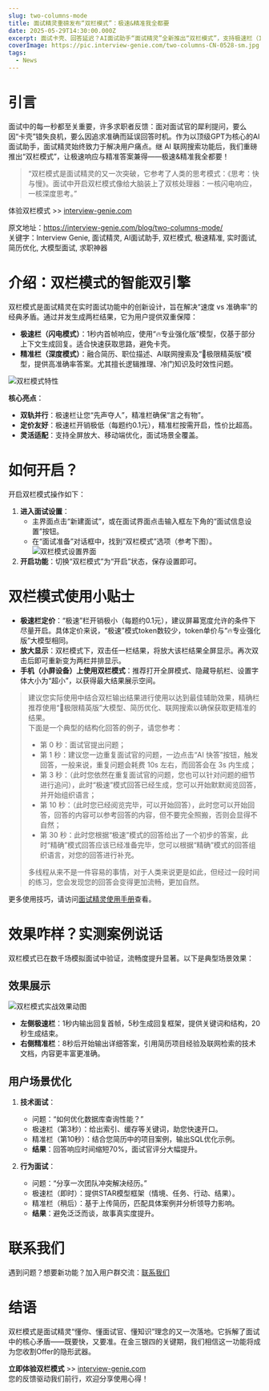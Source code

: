 ```yaml
---
slug: two-columns-mode
title: 面试精灵重磅发布“双栏模式”：极速&精准我全都要
date: 2025-05-29T14:30:00.000Z
excerpt: 面试卡壳、回答延迟？AI面试助手“面试精灵”全新推出“双栏模式”，支持极速栏（1s内响应）与精准栏（高准确率）双轨并行，解决面试中的时效与准确难题。结合简历增强和AI联网搜索，助您轻松收割Offer。
coverImage: https://pic.interview-genie.com/two-columns-CN-0528-sm.jpg
tags:
  - News
---
```


# 引言  
面试中的每一秒都至关重要，许多求职者反馈：面对面试官的犀利提问，要么因“卡壳”错失良机，要么因追求准确而延误回答时机。作为以顶级GPT为核心的AI面试助手，面试精灵始终致力于解决用户痛点。继 AI 联网搜索功能后，我们重磅推出“双栏模式”，让极速响应与精准答案兼得——极速&精准我全都要！  

> “双栏模式是面试精灵的又一次突破，它参考了人类的思考模式：《思考：快与慢》。面试中开启双栏模式像给大脑装上了双核处理器：一核闪电响应，一核深度思考。”  

体验双栏模式 >> [interview-genie.com](https://interview-genie.com)  

原文地址：https://interview-genie.com/blog/two-columns-mode/  
关键字：Interview Genie, 面试精灵, AI面试助手, 双栏模式, 极速精准, 实时面试, 简历优化, 大模型面试, 求职神器  

# 介绍：双栏模式的智能双引擎  
双栏模式是面试精灵在实时面试功能中的创新设计，旨在解决“速度 vs 准确率”的经典矛盾。通过并发生成两栏结果，它为用户提供双重保障：  
- **极速栏（闪电模式）**：1秒内首帧响应，使用“🔥专业强化版”模型，仅基于部分上下文生成回复。适合快速获取思路，避免卡壳。  
- **精准栏（深度模式）**：融合简历、职位描述、AI联网搜索及“🚀极限精英版”模型，提供高准确率答案。尤其擅长逻辑推理、冷门知识及时效性问题。  

![双栏模式特性](https://pic.interview-genie.com/two-columns-CN-0528-sm.jpg) 

**核心亮点**：  
- **双轨并行**：极速栏让您“先声夺人”，精准栏确保“言之有物”。  
- **定价友好**：极速栏开销极低（每题约0.1元），精准栏按需开启，性价比超高。  
- **灵活适配**：支持全屏放大、移动端优化，面试场景全覆盖。  

# 如何开启？
开启双栏模式操作如下：  
1. **进入面试设置**：  
   - 主界面点击“新建面试”，或在面试界面点击输入框左下角的“面试信息设置”按钮。  
   - 在“面试准备”对话框中，找到“双栏模式”选项（参考下图）。  
   ![双栏模式设置界面](https://pic.interview-genie.com/11-interview-genie-preparation-two-columns-xs.png)  
2. **开启功能**：切换“双栏模式”为“开启”状态，保存设置即可。  

# 双栏模式使用小贴士
- **极速栏定价**：“极速”栏开销极小（每题约0.1元），建议屏幕宽度允许的条件下尽量开启。具体定价来说，“极速”模式token数较少，token单价与“🔥专业强化版”大模型相同。
- **放大显示**：双栏模式下，双击任一栏结果，将放大该栏结果全屏显示。再次双击后即可重新变为两栏并排显示。
- **手机（小屏设备）上使用双栏模式**：推荐打开全屏模式、隐藏导航栏、设置字体大小为“超小”，以获得最大结果展示空间。

> 建议您实际使用中结合双栏输出结果进行使用以达到最佳辅助效果，精确栏推荐使用“🚀极限精英版”大模型、简历优化、联网搜索以确保获取更精准的结果。  
> 下面是一个典型的结构化回答的例子，请您参考：  
> - 第 0 秒：面试官提出问题；  
> - 第 1 秒：建议您一边重复面试官的问题，一边点击“AI 快答”按钮，触发回答，一般来说，重复问题会耗费 10s 左右，而回答会在 3s 内生成；  
> - 第 3 秒：（此时您依然在重复面试官的问题，您也可以针对问题的细节进行追问），此时“极速”模式回答已经生成，您可以开始默默阅览回答，并开始组织语言；  
> - 第 10 秒：（此时您已经阅览完毕，可以开始回答），此时您可以开始回答，回答的内容可以参考回答的内容，但不要完全照搬，否则会显得不自然；  
> - 第 30 秒：此时您根据“极速”模式的回答给出了一个初步的答案，此时“精确”模式回答应该已经准备完毕，您可以根据“精确”模式的回答组织语言，对您的回答进行补充。  
> 
> 多线程从来不是一件容易的事情，对于人类来说更是如此，但经过一段时间的练习，您会发现您的回答会变得更加流畅，更加自然。

更多使用技巧，请访问[面试精灵使用手册](https://interview-genie.com/blog/how2use)查看。

# 效果咋样？实测案例说话  
双栏模式已在数千场模拟面试中验证，流畅度提升显著。以下是典型场景效果：  

## 效果展示  
![双栏模式实战效果动图](https://pic.interview-genie.com/11-interview-genie-two-columns-mode.gif)
- **左侧极速栏**：1秒内输出回复首帧，5秒生成回复框架，提供关键词和结构，20秒生成结束。  
- **右侧精准栏**：8秒后开始输出详细答案，引用简历项目经验及联网检索的技术文档，内容更丰富更准确。  

## 用户场景优化  
1. **技术面试**：  
   - 问题：“如何优化数据库查询性能？”  
   - 极速栏（第3秒）：给出索引、缓存等关键词，助您快速开口。  
   - 精准栏（第10秒）：结合您简历中的项目案例，输出SQL优化示例。  
   - **结果**：回答响应时间缩短70%，面试官评分大幅提升。  

2. **行为面试**：  
   - 问题：“分享一次团队冲突解决经历。”  
   - 极速栏（即时）：提供STAR模型框架（情境、任务、行动、结果）。  
   - 精准栏（稍后）：基于上传简历，匹配具体案例并分析领导力影响。  
   - **结果**：避免泛泛而谈，故事真实度提升。  


# 联系我们  
遇到问题？想要新功能？加入用户群交流：[联系我们](https://interview-genie.com/blog/contact-us)  

# 结语  
双栏模式是面试精灵“懂你、懂面试官、懂知识”理念的又一次落地。它拆解了面试中的核心矛盾——既要快，又要准。在金三银四的关键期，我们相信这一功能将成为您收割Offer的隐形武器。  

**立即体验双栏模式** >> [interview-genie.com](https://interview-genie.com)  
您的反馈驱动我们前行，欢迎分享使用心得！  
